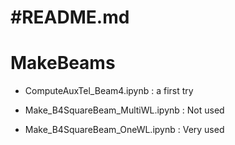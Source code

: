 #README.md
=========


# MakeBeams

- ComputeAuxTel_Beam4.ipynb : a first try	

- Make_B4SquareBeam_MultiWL.ipynb : Not used	

- Make_B4SquareBeam_OneWL.ipynb : Very used

